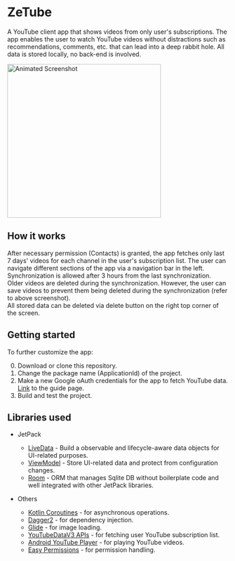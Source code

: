 # ZeTube

A YouTube client app that shows videos from only user's subscriptions.
The app enables the user to watch YouTube videos without distractions such as
recommendations, comments, etc. that can lead into a deep rabbit hole. 
All data is stored locally, no back-end is involved.

<img src="screenshots/animated.gif" alt="Animated Screenshot" width="350">

## How it works

After necessary permission (Contacts) is granted, the app fetches only last 7
days' videos for each channel in the user's subscription list. The user can navigate different
sections of the app via a navigation bar in the left.\
Synchronization is allowed after 3 hours from the last synchronization.
Older videos are deleted during the synchronization. However, the user can save
videos to prevent them being deleted during the synchronization (refer to above screenshot).\
All stored data can be deleted via delete button on the right top corner of the screen.

## Getting started

To further customize the app:

0. Download or clone this repository.
1. Change the package name (ApplicationId) of the project.
2. Make a new Google oAuth credentials for the app to fetch YouTube data.
[Link](https://developers.google.com/youtube/v3/quickstart/android) to the guide page.
3. Build and test the project.

## Libraries used

- JetPack
  - [LiveData][0] - Build a observable and lifecycle-aware data objects for UI-related purposes.
  - [ViewModel][1] - Store UI-related data and protect from configuration changes.
  - [Room][2] - ORM that manages Sqlite DB without boilerplate code and well integrated with other JetPack libraries.

- Others
  - [Kotlin Coroutines][3] - for asynchronous operations.
  - [Dagger2][4] - for dependency injection.
  - [Glide][5] - for image loading.
  - [YouTubeDataV3 APIs][6] - for fetching user YouTube subscription list.
  - [Android YouTube Player][7] - for playing YouTube videos.
  - [Easy Permissions][8] - for permission handling.

 [0]: https://developer.android.com/topic/libraries/architecture/livedata
 [1]: https://developer.android.com/topic/libraries/architecture/viewmodel
 [2]: https://developer.android.com/topic/libraries/architecture/room
 [3]: https://kotlinlang.org/docs/reference/coroutines-overview.html
 [4]: https://github.com/google/dagger
 [5]: https://github.com/bumptech/glide
 [6]: https://developers.google.com/youtube/v3/getting-started
 [7]: https://github.com/PierfrancescoSoffritti/android-youtube-player
 [8]: https://github.com/googlesamples/easypermissions

